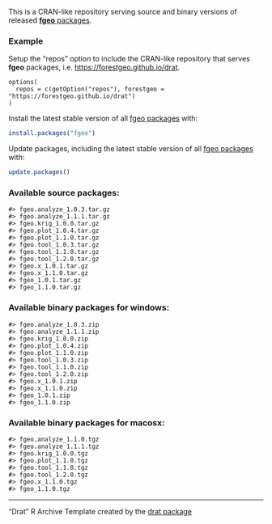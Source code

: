 
This is a CRAN-like repository serving source and binary versions of
released [**fgeo** packages](https://forestgeo.github.io/fgeo/).

### Example

Setup the “repos” option to include the CRAN-like repository that serves
**fgeo** packages, i.e. <https://forestgeo.github.io/drat>.

    options(
      repos = c(getOption("repos"), forestgeo = "https://forestgeo.github.io/drat")
    )

Install the latest stable version of all [fgeo
packages](https://forestgeo.github.io/fgeo/) with:

``` r
install.packages("fgeo")
```

Update packages, including the latest stable version of all [fgeo
packages](https://forestgeo.github.io/fgeo/) with:

``` r
update.packages()
```

### Available source packages:

    #> fgeo.analyze_1.0.3.tar.gz
    #> fgeo.analyze_1.1.1.tar.gz
    #> fgeo.krig_1.0.0.tar.gz
    #> fgeo.plot_1.0.4.tar.gz
    #> fgeo.plot_1.1.0.tar.gz
    #> fgeo.tool_1.0.3.tar.gz
    #> fgeo.tool_1.1.0.tar.gz
    #> fgeo.tool_1.2.0.tar.gz
    #> fgeo.x_1.0.1.tar.gz
    #> fgeo.x_1.1.0.tar.gz
    #> fgeo_1.0.1.tar.gz
    #> fgeo_1.1.0.tar.gz

### Available binary packages for windows:

    #> fgeo.analyze_1.0.3.zip
    #> fgeo.analyze_1.1.1.zip
    #> fgeo.krig_1.0.0.zip
    #> fgeo.plot_1.0.4.zip
    #> fgeo.plot_1.1.0.zip
    #> fgeo.tool_1.0.3.zip
    #> fgeo.tool_1.1.0.zip
    #> fgeo.tool_1.2.0.zip
    #> fgeo.x_1.0.1.zip
    #> fgeo.x_1.1.0.zip
    #> fgeo_1.0.1.zip
    #> fgeo_1.1.0.zip

### Available binary packages for macosx:

    #> fgeo.analyze_1.1.0.tgz
    #> fgeo.analyze_1.1.1.tgz
    #> fgeo.krig_1.0.0.tgz
    #> fgeo.plot_1.1.0.tgz
    #> fgeo.tool_1.1.0.tgz
    #> fgeo.tool_1.2.0.tgz
    #> fgeo.x_1.1.0.tgz
    #> fgeo_1.1.0.tgz

-----

“Drat” R Archive Template created by the [drat
package](https://CRAN.R-project.org/package=drat)
